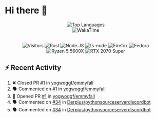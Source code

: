 # Hi there 👋

<p align="center">
<img src="https://github-readme-stats.vercel.app/api/top-langs/?username=Zubbbz&layout=compact&hide_border=true&langs_count=999&theme=dark&bg_color=0d1117" alt="Top Languages">
	<br/>
<img src="https://github-readme-stats.vercel.app/api/wakatime?username=Zubbbz&layout=compact&custom_title=My%20Week&hide_border=true&theme=dark&bg_color=0d1117" alt="WakaTime"/>
	<br/><br/>
	<p align="center">
		<img src="https://visitor-badge.laobi.icu/badge?page_id=Zubbbz" alt="Visitors"/>
		<img src="https://img.shields.io/badge/Rust-000000?style=flat&logo=rust&logoColor=white" alt="Rust">
		<img src="https://img.shields.io/badge/Node.js-339933?style=flat&logo=nodedotjs&logoColor=white" alt="Node.JS">
		<img src="https://img.shields.io/badge/ts--node-3178C6?style=flat&logo=ts-node&logoColor=white" alt="ts-node">
		<img src="https://img.shields.io/badge/Firefox_Browser-FF7139?style=flat&logo=Firefox-Browser&logoColor=white" alt="Firefox">
		<img src="https://img.shields.io/badge/Fedora-294172?style=flat&logo=fedora&logoColor=white" alt="Fedora">
		<img src="https://img.shields.io/badge/AMD%20Ryzen_5_5600X-ED1C24?style=flat&logo=amd&logoColor=white" alt="Ryzen 5 5600X">
		<img src="https://img.shields.io/badge/NVIDIA-RTX 2070 Super-76B900?style=flat&logo=nvidia&logoColor=white" alt="RTX 2070 Super">
	</p>
</p>

## ⚡ Recent Activity
<!--START_SECTION:activity-->
1. ❌ Closed PR [#1](https://github.com/yogwoggf/emmyfall/pull/1) in [yogwoggf/emmyfall](https://github.com/yogwoggf/emmyfall)
2. 🗣 Commented on [#1](https://github.com/yogwoggf/emmyfall/issues/1) in [yogwoggf/emmyfall](https://github.com/yogwoggf/emmyfall)
3. 💪 Opened PR [#1](https://github.com/yogwoggf/emmyfall/pull/1) in [yogwoggf/emmyfall](https://github.com/yogwoggf/emmyfall)
4. 🗣 Commented on [#34](https://github.com/Derpius/pythonsourceserverdiscordbot/issues/34) in [Derpius/pythonsourceserverdiscordbot](https://github.com/Derpius/pythonsourceserverdiscordbot)
5. 🗣 Commented on [#34](https://github.com/Derpius/pythonsourceserverdiscordbot/issues/34) in [Derpius/pythonsourceserverdiscordbot](https://github.com/Derpius/pythonsourceserverdiscordbot)
<!--END_SECTION:activity-->
